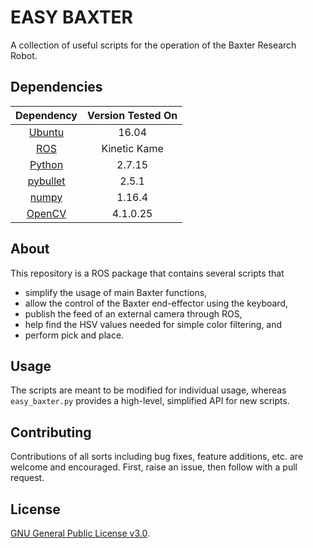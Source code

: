# EASY BAXTER
A collection of useful scripts for the operation of the Baxter Research Robot.

## Dependencies
|             Dependency            | Version Tested On |
|:---------------------------------:|:-----------------:|
| [Ubuntu](https://www.ubuntu.com/) | 16.04             |
| [ROS](https://www.ros.org/)       | Kinetic Kame      |
| [Python](https://www.python.org/) | 2.7.15            |
| [pybullet](https://pybullet.org/) | 2.5.1             |
| [numpy](https://www.numpy.org/)   | 1.16.4            |
| [OpenCV](https://www.opencv.org/) | 4.1.0.25          |

## About
This repository is a ROS package that contains several scripts that
- simplify the usage of main Baxter functions,
- allow the control of the Baxter end-effector using the keyboard,
- publish the feed of an external camera through ROS,
- help find the HSV values needed for simple color filtering, and
- perform pick and place.

## Usage
The scripts are meant to be modified for individual usage, whereas
```easy_baxter.py``` provides a high-level, simplified API for new scripts.

## Contributing
Contributions of all sorts including bug fixes, feature additions, etc. are
welcome and encouraged. First, raise an issue, then follow with a pull request.

## License
[GNU General Public License v3.0](https://github.com/ardabbour/easy-baxter/blob/master/LICENSE).
